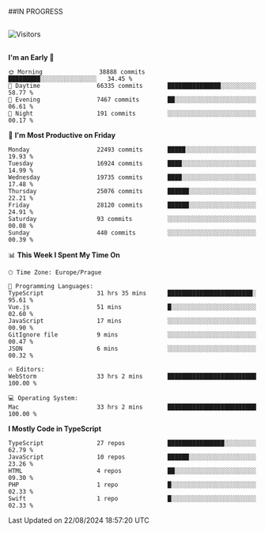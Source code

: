 ##IN PROGRESS
##
![Visitors](https://komarev.com/ghpvc/?username=petrbui&style=for-the-badge&label=Visitors+👀)



##
<!--
[![My GitHub stats](https://github-readme-stats.vercel.app/api?username=petrbui&theme=github_dark)](https://github.com/anuraghazra/github-readme-stats)

[![My wakatime stats](https://github-readme-stats.vercel.app/api/wakatime?username=petrbui&theme=github_dark)](https://github.com/anuraghazra/github-readme-stats)
-->
<!--START_SECTION:waka-->
**I'm an Early 🐤** 

```text
🌞 Morning                38888 commits       █████████░░░░░░░░░░░░░░░░   34.45 % 
🌆 Daytime                66335 commits       ███████████████░░░░░░░░░░   58.77 % 
🌃 Evening                7467 commits        ██░░░░░░░░░░░░░░░░░░░░░░░   06.61 % 
🌙 Night                  191 commits         ░░░░░░░░░░░░░░░░░░░░░░░░░   00.17 % 
```
📅 **I'm Most Productive on Friday** 

```text
Monday                   22493 commits       █████░░░░░░░░░░░░░░░░░░░░   19.93 % 
Tuesday                  16924 commits       ████░░░░░░░░░░░░░░░░░░░░░   14.99 % 
Wednesday                19735 commits       ████░░░░░░░░░░░░░░░░░░░░░   17.48 % 
Thursday                 25076 commits       ██████░░░░░░░░░░░░░░░░░░░   22.21 % 
Friday                   28120 commits       ██████░░░░░░░░░░░░░░░░░░░   24.91 % 
Saturday                 93 commits          ░░░░░░░░░░░░░░░░░░░░░░░░░   00.08 % 
Sunday                   440 commits         ░░░░░░░░░░░░░░░░░░░░░░░░░   00.39 % 
```


📊 **This Week I Spent My Time On** 

```text
🕑︎ Time Zone: Europe/Prague

💬 Programming Languages: 
TypeScript               31 hrs 35 mins      ████████████████████████░   95.61 % 
Vue.js                   51 mins             █░░░░░░░░░░░░░░░░░░░░░░░░   02.60 % 
JavaScript               17 mins             ░░░░░░░░░░░░░░░░░░░░░░░░░   00.90 % 
GitIgnore file           9 mins              ░░░░░░░░░░░░░░░░░░░░░░░░░   00.47 % 
JSON                     6 mins              ░░░░░░░░░░░░░░░░░░░░░░░░░   00.32 % 

🔥 Editors: 
WebStorm                 33 hrs 2 mins       █████████████████████████   100.00 % 

💻 Operating System: 
Mac                      33 hrs 2 mins       █████████████████████████   100.00 % 
```

**I Mostly Code in TypeScript** 

```text
TypeScript               27 repos            ████████████████░░░░░░░░░   62.79 % 
JavaScript               10 repos            ██████░░░░░░░░░░░░░░░░░░░   23.26 % 
HTML                     4 repos             ██░░░░░░░░░░░░░░░░░░░░░░░   09.30 % 
PHP                      1 repo              █░░░░░░░░░░░░░░░░░░░░░░░░   02.33 % 
Swift                    1 repo              █░░░░░░░░░░░░░░░░░░░░░░░░   02.33 % 
```




 Last Updated on 22/08/2024 18:57:20 UTC
<!--END_SECTION:waka-->
